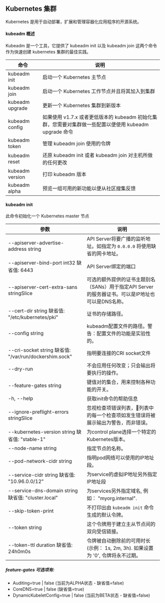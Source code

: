 ## Kubernetes 集群

Kubernetes 是用于自动部署，扩展和管理容器化应用程序的开源系统。

#### kubeadm 概述

Kubeadm 是一个工具，它提供了 kubeadm init 以及 kubeadm join 这两个命令作为快速创建 kubernetes 集群的最佳实践。

| 命令            | 说明                                                                                                   |
| --------------- | ------------------------------------------------------------------------------------------------------ |
| kubeadm init    | 启动一个 Kubernetes 主节点                                                                             |
| kubeadm join    | 启动一个 Kubernetes 工作节点并且将其加入到集群                                                         |
| kubeadm upgrade | 更新一个 Kubernetes 集群到新版本                                                                       |
| kubeadm config  | 如果使用 v1.7.x 或者更低版本的 kubeadm 初始化集群，您需要对集群做一些配置以便使用 kubeadm upgrade 命令 |
| kubeadm token   | 管理 kubeadm join 使用的令牌                                                                           |
| kubeadm reset   | 还原 kubeadm init 或者 kubeadm join 对主机所做的任何更改                                               |
| kubeadm version | 打印 kubeadm 版本                                                                                      |
| kubeadm alpha   | 预览一组可用的新功能以便从社区搜集反馈                                                                 |

#### kubeadm init

此命令初始化一个 Kubernetes master 节点

| 参数                                                       | 说明                                                                                              |
| ---------------------------------------------------------- | ------------------------------------------------------------------------------------------------- |
| --apiserver-advertise-address string                       | API Server将要广播的监听地址。如指定为 `0.0.0.0` 将使用缺省的网卡地址。                           |
| --apiserver-bind-port int32     缺省值: 6443               | API Server绑定的端口                                                                              |
| --apiserver-cert-extra-sans stringSlice                    | 可选的额外提供的证书主题别名（SANs）用于指定API Server的服务器证书。可以是IP地址也可以是DNS名称。 |
| --cert-dir string     缺省值: "/etc/kubernetes/pki"        | 证书的存储路径。                                                                                  |
| --config string                                            | kubeadm配置文件的路径。警告：配置文件的功能是实验性的。                                           |
| --cri-socket string     缺省值: "/var/run/dockershim.sock" | 指明要连接的CRI socket文件                                                                        |
| --dry-run                                                  | 不会应用任何改变；只会输出将要执行的操作。                                                        |
| --feature-gates string                                     | 键值对的集合，用来控制各种功能的开关。                                                            |
| -h, --help                                                 | 获取init命令的帮助信息                                                                            |
| --ignore-preflight-errors stringSlice                      | 忽视检查项错误列表，列表中的每一个检查项如发生错误将被展示输出为警告，而非错误。                 |
| --kubernetes-version string     缺省值: "stable-1"         | 为control plane选择一个特定的Kubernetes版本。                                                     |
| --node-name string                                         | 指定节点的名称。                                                                                  |
| --pod-network-cidr string                                  | 指明pod网络可以使用的IP地址段。                                                                   |
| --service-cidr string     缺省值: "10.96.0.0/12"           | 为service的虚拟IP地址另外指定IP地址段                                                             |
| --service-dns-domain string     缺省值: "cluster.local"    | 为services另外指定域名, 例如： "myorg.internal".                                                  |
| --skip-token-print                                         | 不打印出由 `kubeadm init` 命令生成的默认令牌。                                                    |
| --token string                                             | 这个令牌用于建立主从节点间的双向受信链接。                                                        |
| --token-ttl duration     缺省值: 24h0m0s                   | 令牌被自动删除前的可用时长 (示例： 1s, 2m, 3h). 如果设置为 '0', 令牌将永不过期。                  |

##### feature-gates 可选项有:
- Auditing=true | false (当前为ALPHA状态 - 缺省值=false)
- CoreDNS=true | false (缺省值=true)
- DynamicKubeletConfig=true | false (当前为BETA状态 - 缺省值=false)